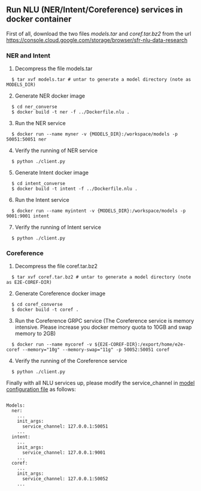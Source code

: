 ## Run NLU (NER/Intent/Coreference) services in docker container


First of all, download the two files *models.tar* and *coref.tar.bz2* from the url https://console.cloud.google.com/storage/browser/sfr-nlu-data-research


### NER and Intent


1. Decompress the file models.tar

```
  $ tar xvf models.tar # untar to generate a model directory (note as MODELS_DIR)

```

2. Generate NER docker image 

```
  $ cd ner_converse
  $ docker build -t ner -f ../Dockerfile.nlu .
```

3. Run the NER service

```
  $ docker run --name myner -v {MODELS_DIR}:/workspace/models -p 50051:50051 ner
```

4. Verify the running of NER service

```
  $ python ./client.py
```

5. Generate Intent docker image 

```
  $ cd intent_converse
  $ docker build -t intent -f ../Dockerfile.nlu .
```

6. Run the Intent service

```
  $ docker run --name myintent -v {MODELS_DIR}:/workspace/models -p 9001:9001 intent
```

7. Verify the running of Intent service

```
  $ python ./client.py
```

### Coreference


1. Decompress the file coref.tar.bz2

```
  $ tar xvf coref.tar.bz2 # untar to generate a model directory (note as E2E-COREF-DIR)
```

2. Generate Coreference docker image 

```
  $ cd coref_converse
  $ docker build -t coref .
```

3. Run the Coreference GRPC service (The Coreference service is memory intensive. Please increase you docker memory quota to 10GB and swap memory to 2GB)

```
  $ docker run --name mycoref -v ${E2E-COREF-DIR}:/export/home/e2e-coref --memory="10g" --memory-swap="11g" -p 50052:50051 coref

```

4. Verify the running of the Coreference service

```
  $ python ./client.py
```

Finally with all NLU services up, please modify the service_channel in [model configuration file](../bot_configs/dial_info_config.yaml) as follows:

```

Models:
  ner:
    ...
    init_args:
      service_channel: 127.0.0.1:50051
    ...
  intent:
    ...
    init_args:
      service_channel: 127.0.0.1:9001
    ...
  coref:
    ...
    init_args:
      service_channel: 127.0.0.1:50052
    ...

```

